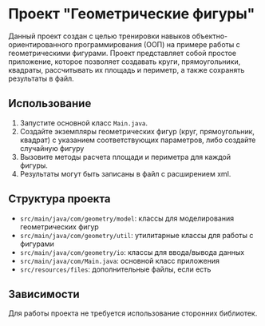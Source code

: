 # Проект "Геометрические фигуры"


Данный проект создан с целью тренировки навыков объектно-ориентированного программирования (ООП) на примере работы с геометрическими фигурами. Проект представляет собой простое приложение, которое позволяет создавать круги, прямоугольники, квадраты, рассчитывать их площадь и периметр, а также сохранять результаты в файл.

## Использование

1. Запустите основной класс `Main.java`.
2. Создайте экземпляры геометрических фигур (круг, прямоугольник, квадрат) с указанием соответствующих параметров, либо создайте случайную фигуру
3. Вызовите методы расчета площади и периметра для каждой фигуры.
4. Результаты могут быть записаны в файл с расширением xml.

## Структура проекта

- `src/main/java/com/geometry/model`: классы для моделирования геометрических фигур
- `src/main/java/com/geometry/util`: утилитарные классы для работы с фигурами
- `src/main/java/com/geometry/io`: классы для ввода/вывода данных
- `src/main/java/com/Main.java`: основной класс приложения
- `src/resources/files`: дополнительные файлы, если есть

## Зависимости

Для работы проекта не требуется использование сторонних библиотек.
